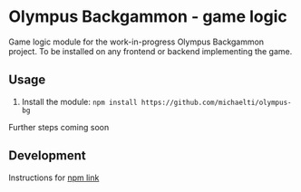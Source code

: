 # Olympus Backgammon - game logic

Game logic module for the work-in-progress Olympus Backgammon project. To be installed on any frontend or backend implementing the game.

## Usage

1. Install the module: `npm install https://github.com/michaelti/olympus-bg`

Further steps coming soon

## Development

Instructions for [npm link](https://docs.npmjs.com/cli/v6/commands/npm-link)
